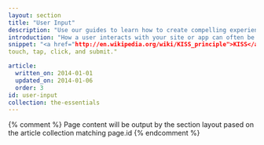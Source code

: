 ```yaml
---
layout: section
title: "User Input"
description: "Use our guides to learn how to create compelling experiences that users will love to use."
introduction: "How a user interacts with your site or app can often be make or break for the success of your project.  For example if a user is on a touch device and can't interact with it then they will not use your experience. Use our guides to learn how to create compelling experiences that users will love to use."
snippet: "<a href="http://en.wikipedia.org/wiki/KISS_principle">KISS</a>,
touch, tap, click, and submit."

article:
  written_on: 2014-01-01
  updated_on: 2014-01-06
  order: 3
id: user-input
collection: the-essentials
---
```


{% comment %}
Page content will be output by the section layout pased on the article collection matching page.id
{% endcomment %}
